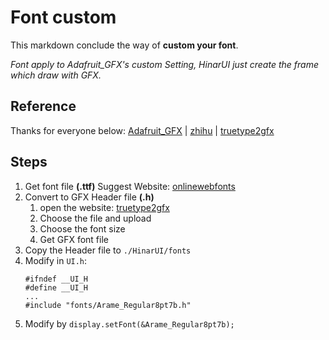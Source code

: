 # Font custom

This markdown conclude the way of **custom your font**.

*Font apply to Adafruit_GFX's custom Setting, HinarUI just create the frame which draw with GFX.*

## Reference

Thanks for everyone below:
[Adafruit_GFX](https://github.com/adafruit/Adafruit-GFX-Library) | [zhihu](https://zhuanlan.zhihu.com/p/387949673) | [truetype2gfx](https://rop.nl/truetype2gfx/)

## Steps

1. Get font file **(.ttf)**
    Suggest Website: [onlinewebfonts](https://www.onlinewebfonts.com/fonts)
2. Convert to GFX Header file **(.h)**
    1. open the website: [truetype2gfx](https://rop.nl/truetype2gfx/)
    2. Choose the file and upload
    3. Choose the font size
    4. Get GFX font file
3. Copy the Header file to `./HinarUI/fonts`
4. Modify in `UI.h`:
    ```
    #ifndef __UI_H
    #define __UI_H
    ...
    #include "fonts/Arame_Regular8pt7b.h"
    ```
5. Modify by `display.setFont(&Arame_Regular8pt7b);`



